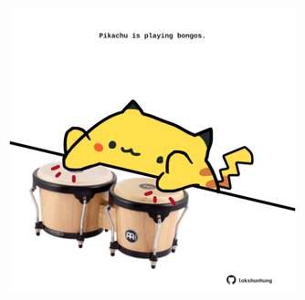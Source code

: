 <!-- built at 07/09/2023, 01:21:30 UTC -->
<p align="center">
  <img width="500" height="500" src="./ReadmeImage.svg">
</p>
